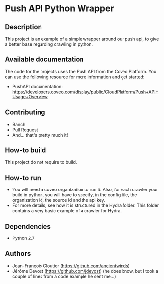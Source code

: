 # Push API Python Wrapper

## Description
This project is an example of a simple wrapper around our push api, to give a better base regarding crawling in python.

## Available documentation
The code for the projects uses the Push API from the Coveo Platform. You can use the following resource for more information and get started:

- PushAPI documentation: https://developers.coveo.com/display/public/CloudPlatform/Push+API+Usage+Overview

## Contributing
- Banch
- Pull Request
- And... that's pretty much it!

## How-to build
This project do not require to build.

## How-to run
- You will need a coveo organization to run it. Also, for each crawler your build in python, you will have to specify, in the config file, the organization id, the source id and the api key.
- For more details, see how it is structured in the Hydra folder. This folder contains a very basic example of a crawler for Hydra.

## Dependencies
- Python 2.7

## Authors
- Jean-François Cloutier (https://github.com/ancientwinds)
- Jérôme Devost (https://github.com/jdevost) (he does know, but I took a couple of lines from a code example he sent me...)
